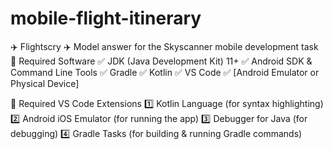 # mobile-flight-itinerary
✈️ Flightscry ✈️ Model answer for the Skyscanner mobile development task
🔹 Required Software
✅ JDK (Java Development Kit) 11+
✅ Android SDK & Command Line Tools
✅ Gradle
✅ Kotlin
✅ VS Code
✅ [Android Emulator or Physical Device]

🔹 Required VS Code Extensions
1️⃣ Kotlin Language (for syntax highlighting)
2️⃣ Android iOS Emulator (for running the app)
3️⃣ Debugger for Java (for debugging)
4️⃣ Gradle Tasks (for building & running Gradle commands)
